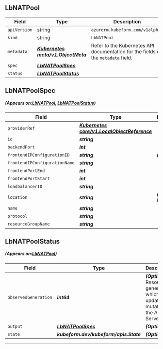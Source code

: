 ## LbNATPool
| Field | Type | Description |
| ------ | ----- | ----------- |
| `apiVersion` | string | `azurerm.kubeform.com/v1alpha1` |
|    `kind` | string | `LbNATPool` |
| `metadata` | ***[Kubernetes meta/v1.ObjectMeta](https://kubernetes.io/docs/reference/generated/kubernetes-api/v1.13/#objectmeta-v1-meta)***|Refer to the Kubernetes API documentation for the fields of the `metadata` field.|
| `spec` | ***[LbNATPoolSpec](#LbNATPoolSpec)***||
| `status` | ***[LbNATPoolStatus](#LbNATPoolStatus)***||
## LbNATPoolSpec
##### (Appears on:[LbNATPool](#LbNATPool), [LbNATPoolStatus](#LbNATPoolStatus))
| Field | Type | Description |
| ------ | ----- | ----------- |
| `providerRef` | ***[Kubernetes core/v1.LocalObjectReference](https://kubernetes.io/docs/reference/generated/kubernetes-api/v1.13/#localobjectreference-v1-core)***||
| `id` | ***string***||
| `backendPort` | ***int***||
| `frontendIPConfigurationID` | ***string***| ***(Optional)*** |
| `frontendIPConfigurationName` | ***string***||
| `frontendPortEnd` | ***int***||
| `frontendPortStart` | ***int***||
| `loadbalancerID` | ***string***||
| `location` | ***string***| ***(Optional)*** Deprecated|
| `name` | ***string***||
| `protocol` | ***string***||
| `resourceGroupName` | ***string***||
## LbNATPoolStatus
##### (Appears on:[LbNATPool](#LbNATPool))
| Field | Type | Description |
| ------ | ----- | ----------- |
| `observedGeneration` | ***int64***| ***(Optional)*** Resource generation, which is updated on mutation by the API Server.|
| `output` | ***[LbNATPoolSpec](#LbNATPoolSpec)***| ***(Optional)*** |
| `state` | ***kubeform.dev/kubeform/apis.State***| ***(Optional)*** |
---
